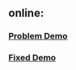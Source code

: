 ## online: 

### [Problem Demo](https://hezedu.github.io/SomethingBoring/vue-router-positionstore-memory-leak/index.html)

### [Fixed Demo](https://hezedu.github.io/SomethingBoring/vue-router-positionstore-memory-leak/fixed.html)


